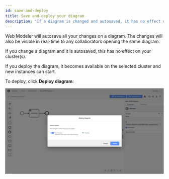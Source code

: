 ```yaml
---
id: save-and-deploy
title: Save and deploy your diagram
description: "If a diagram is changed and autosaved, it has no effect on your cluster."
---
```


Web Modeler will autosave all your changes on a diagram. The changes will also be visible in real-time to any collaborators opening the same diagram.

If you change a diagram and it is autosaved, this has no effect on your cluster(s).

If you deploy the diagram, it becomes available on the selected cluster and new instances can start.

To deploy, click **Deploy diagram**:

![save and deploy](img/web-modeler-deploy-modal-healthy.png)
